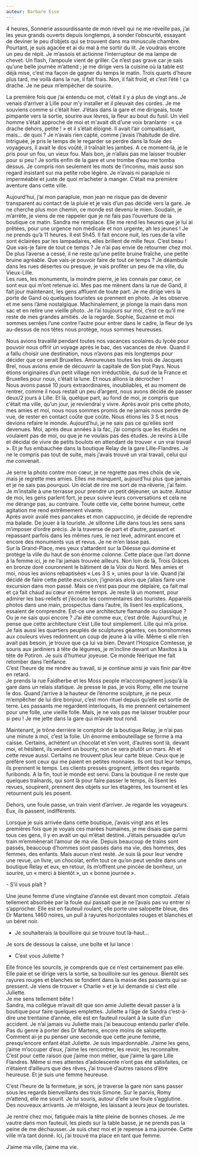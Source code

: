 ```yaml
---
auteur: Barbare Esse
---
```


4 heures, Sonnerie assourdissante de mon réveil qui ne me réveille pas, j’ai les yeux grands ouverts depuis longtemps, à sonder l’obscurité, essayant de deviner le peu d’objets qui se trouvent dans ma minuscule chambre. Pourtant, je suis agacée et ai du mal à me sortir du lit. Je voudrais encore un peu de répit. Je m’assois et actionne l’interrupteur de ma lampe de chevet. Un flash, l’ampoule vient de griller. Ce n’est pas grave car je sais qu’une belle journée m’attend ; je me dirige vers la cuisine où la table est déjà mise, c’est ma façon de gagner du temps le matin. Trois quarts d’heure plus tard, me voilà dans la rue, il fait frais. Non, il fait froid, et c’est l’été ! ça drache. Je ne peux m’empêcher de sourire.

La première fois que j’ai entendu ce mot, c’était il y a plus de vingt ans. Je venais d’arriver à Lille pour m’y installer et il pleuvait des cordes. Je me souviens comme si c’était hier. J’étais dans la gare et me dirigeais, toute pimpante vers la sortie, sourire aux lèvres, la fleur au bout du fusil. Un vieil homme s’était approché de moi et m'avait dit d’une voix branlante : « ça drache dehors, petite ! » et il s’était éloigné. Il avait l’air compatissant, mais... de quoi ? Je n’avais rien capté, comme j’avais l’habitude de dire. Intriguée, je pris le temps de le regarder se perdre dans la foule des voyageurs, il avait le dos voûté, il traînait les jambes. A ce moment-là, je le pris pour un fou, un vieux fou. Mais bon, je n’allais pas me laisser troubler pour si peu ! Je sortis enfin de la gare et une trombe d’eau me tomba dessus. Je compris non seulement les mots de l’inconnu, mais aussi son regard insistant sur ma petite robe légère. Je n’avais ni parapluie ni imperméable et juste de quoi m’acheter à manger. C’était ma première aventure dans cette ville.

Aujourd’hui, j’ai mon parapluie, mon jean ne risque pas de devenir transparent au contact de la pluie et je vais d’un pas décidé vers la gare. Je ne cherche plus mon chemin, ce monde est devenu le mien. Soudain, je m’arrête, je viens de me rappeler que je ne fais pas l’ouverture de la boutique ce matin. Sandra me remplace. Elle me rend les heures que je lui ai prêtées, pour une urgence non médicale et non urgente, ah les jeunes ! Je ne prends qu’à 11 heures. Il est 5h45. Il fait encore nuit, les rues de la ville sont éclairées par les lampadaires, elles brillent de mille feux. C’est beau ! Que vais-je faire de tout ce temps ? Je n’ai pas envie de retourner chez moi. De plus l’averse a cessé, il ne reste qu’une petite bruine fraîche, une petite bruine agréable. Que vais-je pouvoir faire de tout ce temps ? Je déambule dans les rues désertes ou presque, je vais profiter un peu de ma ville, du Vieux-Lille.   
Les rues, les monuments, la moindre pierre, je les connais par cœur, ce sont eux qui m’ont retenue ici. Mes pas me mènent dans la rue de Gand, il fait jour maintenant, les gens affluent de toute part. Je me dirige vers la porte de Gand où quelques touristes se prennent en photo. Je les observe et me sens l’âme nostalgique. Machinalement, je plonge la main dans mon sac et en retire une vieille photo. Je l’ai toujours sur moi, c’est ce qu’il me reste de mes grandes amitiés. Je la regarde. Sophie, Suzanne et moi sommes serrées l’une contre l’autre pour entrer dans le cadre, la fleur de lys au-dessus de nos têtes nous protège, nous sommes heureuses.

Nous avions travaillé pendant toutes nos vacances scolaires du lycée pour pouvoir nous offrir un voyage après le bac, des vacances de rêve. Quand il a fallu choisir une destination, nous n’avons pas mis longtemps pour décider que ce serait Bruxelles. Amoureuses toutes les trois de Jacques Brel, nous avions envie de découvrir la capitale de Son plat Pays. Nous étions originaires d’un petit village non irréductible, du sud de la France et Bruxelles pour nous, c’était la lune. Et nous allions la décrocher !   
Nous avons passé 10 jours extraordinaires, inoubliables, et au moment de rentrer, comme il nous restait un peu d’argent, nous avons décidé de passer deux/2 jours à Lille. Et là, quelque part, au fond de moi, je compris que c’était ma ville, qu’un jour, je reviendrai y vivre. Après avoir pris cette photo, mes amies et moi, nous nous sommes promis de ne jamais nous perdre de vue, de rester en contact coûte que coûte. Nous étions les 3 S et nous devions refaire le monde. Aujourd’hui, je ne sais pas ce qu’elles sont devenues. Moi, après deux années à la fac, j’ai compris que les études ne voulaient pas de moi, ou que je ne voulais pas des études. Je revins à Lille et décidai de vivre de petits boulots en attendant de trouver « un vrai travail ». Et je fus embauchée dans la boutique Relay de la gare Lille-Flandres. Je ne le compris pas tout de suite, mais j’avais trouvé un vrai travail, celui qui me convenait.

Je serre la photo contre mon cœur, je ne regrette pas mes choix de vie, mais je regrette mes amies. Elles me manquent, aujourd’hui plus que jamais et je ne sais pas pourquoi. Un éclat de rire me sort de ma rêverie, j’ai faim. Je m’installe à une terrasse pour prendre un petit déjeuner, un autre. Autour de moi, les gens parlent fort, je peux suivre leurs conversations et cela ne me dérange pas, au contraire. Toute cette vie, cette bonne humeur, cette agitation me rend extrêmement vivante.  
Après avoir avalé mes pancakes et mon cappuccino, je décide de reprendre ma balade. De jouer à la touriste. Je sillonne Lille dans tous les sens sans m’imposer d’ordre précis. Je la traverse de part et d’autre, passant et repassant parfois dans les mêmes rues, le nez levé, admirant encore et encore des monuments vus et revus. Je ne m’en lasse pas.  
Sur la Grand-Place, mes yeux s’attardent sur la Déesse qui domine et protège la ville du haut de son énorme colonne. Cette place que l’art donne à la femme ici, je ne l’ai jamais trouvée ailleurs. Non loin de là, Trois Grâces en bronze doré couronnent le bâtiment de la Voix du Nord. Mes amies et moi, nous les avions rebaptisées « Les 3 S », unies pour la vie. Quand j’ai décidé de faire cette petite excursion, j’ignorais alors que j’allais faire une excursion dans mon passé. Mais ce n’est pas pour me déplaire, ça fait mal et ça fait chaud au cœur en même temps. Je reste là un moment, pour admirer les bas-reliefs et j’écoute les commentaires des touristes. Appareils photos dans une main, prospectus dans l’autre, ils lisent les explications, essaient de comprendre. Est-ce une architecture flamande ou classique ? Ou je ne sais quoi encore ? J’ai été comme eux, c’est drôle. Aujourd’hui, je pense que cette architecture c’est Lille tout simplement. Lille qui m’a prise.  
Je fais aussi les quartiers peuplés de sculptures géantes, ces bonshommes aux couleurs vives redonnent un coup de jeune à la ville. Même si elle n’en avait pas besoin, je trouve que ça lui va bien. Devant l’Hospice Comtesse, je souris aux jardiniers à tête de légumes, je m’incline devant un Maxitos à la tête de Potiron. Je suis d’humeur joyeuse. Ce monde féérique me fait retomber dans l’enfance.  
C’est l’heure de me rendre au travail, si je continue ainsi je vais finir par être en retard.  
Je prends la rue Faidherbe et les Moss people m’accompagnent jusqu’à la gare dans un relais statique. Je presse le pas, je vois Romy, elle me tourne le dos. Quand j’arrive à la hauteur de l’énorme sculpture, je ne peux m’empêcher de lui dire bonjour, c’est mon rituel depuis qu’elle est sortie de terre. Les passants me regardent interloqués, ils me prennent certainement pour une folle, une vieille folle.  Mais, je ne vais pas me laisser troubler pour si peu ! Je me jette dans la gare qui m’avale tout rond.

Maintenant, je trône derrière le comptoir de la boutique Relay, je n’ai pas une minute à moi, c’est la folie. Un énorme embouteillage se forme à ma caisse. Certains, achètent un chocolat et s’en vont, d’autres sont là, devant moi, et hésitent, ils veulent un bounty, non ce sera plutôt un mars. Ah et cette revue aussi. Certains ne trouvent plus leur carte bleue. Ceux que je préfère sont ceux qui me paient en petites monnaies. Ils ont tout leur temps, ils prennent le temps. Les clients pressés grognent, jettent des regards furibonds. A la fin, tout le monde est servi. Dans la boutique il ne reste que quelques traînards, qui sont là pour faire passer le temps, ils lisent les revues, soupirent, prennent des objets sur les étagères, les tournent et les retournent puis les posent. 

Dehors, une foule passe, un train vient d’arriver. Je regarde les voyageurs. Eux, ils passent, indifférents. 

Lorsque je suis arrivée dans cette boutique, j’avais vingt ans et les premières fois que je voyais ces marées humaines, je me disais que parmi tous ces gens, il y en avait un qui m’était destiné. J’étais persuadée qu’un train m’emmènerait l’amour de ma vie. Depuis beaucoup de trains sont passés, beaucoup d’hommes sont passés dans ma vie, des hommes, des femmes, des enfants. Mais aucun n’est resté. Je suis là pour leur vendre une revue, un livre, un chocolat, enfin tout ce qu’on peut vendre dans une boutique Relay et eux, en retour, ils m’offrent une pincée de bonheur, un sourire, un « merci à bientôt », un « bonne journée ».

\-  S’il vous plaît ? 

Une jeune femme d’une vingtaine d’année est devant mon comptoir. J’étais tellement absorbée par la foule qui passait que je ne l’avais pas vu entrer ni s’approcher. Elle est en fauteuil roulant, elle porte une salopette bleue, des Dr Martens 1460 noires, un pull à rayures horizontales rouges et blanches et un béret noir.

* Je souhaiterais la bouilloire qui se trouve tout là-haut...

Je sors de dessous la caisse, une boîte et lui lance : 

* C’est vous Juliette ?

Elle fronce les sourcils, je comprends que ce n’est certainement pas elle. Elle paie et se dirige vers la sortie, sa bouilloire sur les genoux. Bientôt ses rayures rouges et blanches se fondent dans la masse des passants qui se pressent. Je viens de trouver « Charlie » et je lui demande si c’est elle Juliette.  
Je me sens tellement bête !  
 Sandra, ma collègue m’avait dit que son amie Juliette devait passer à la boutique pour faire quelques emplettes. Juliette a l’âge de Sandra c’est-à-dire une trentaine d’année, elle est en fauteuil roulant à la suite d’un accident. Je n’ai jamais vu Juliette mais j’ai beaucoup entendu parler d’elle. Pas du genre à porter des Dr Martens, encore moins de salopette. Comment ai-je pu penser une seconde que cette jeune femme, presqu’encore enfant était Juliette. Je suis impardonnable. J’aime les gens, j’aime m’occuper d’eux, j’aime les rencontrer, les revoir, les reconnaître. C’est pour cette raison que j’aime mon métier, que j’aime la gare Lille Flandres. Même si mes attentes d’adolescente n’ont pas été satisfaites, ce n’étaient d’ailleurs que des rêves, j’ai trouvé d’autres raisons d’être heureuse. Et je suis une femme heureuse.

C’est l’heure de la fermeture, je sors, je traverse la gare non sans passer sous les regards bienveillants des trois Simone. Sur le parvis, Romy m’attend, elle me sourit. Je lui souris, autour d’elle une foule s’agglutine. Des nouveaux arrivants. Je m’éloigne, les laissant à leurs jeux de touristes.

Je rentre chez moi, fatiguée mais la tête pleine de bonnes choses. Je me vautre dans mon fauteuil, les pieds sur la table basse, je ne prends pas la peine de me déchausser. Je suis chez moi et je repense à ma journée. Cette ville m’a tant donné. Ici, j’ai trouvé ma place en tant que femme. 

J’aime ma ville, j’aime ma vie.
